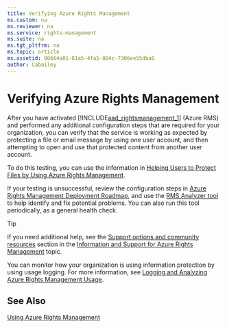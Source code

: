```yaml
---
title: Verifying Azure Rights Management
ms.custom: na
ms.reviewer: na
ms.service: rights-management
ms.suite: na
ms.tgt_pltfrm: na
ms.topic: article
ms.assetid: 08664a01-81a5-4fa5-884c-7306ee55dba0
author: Cabailey
---
```

# Verifying Azure Rights Management
After you have activated [!INCLUDE[aad_rightsmanagement_1](../includes/aad_rightsmanagement_1_md.md)] (Azure RMS) and performed any additional configuration steps that are required for your organization, you can verify that the service is working as expected by protecting a file or email message by using one  user account, and then attempting to open and use that protected content from another user account.

To do this testing, you can use the information in [Helping Users to Protect Files by Using Azure Rights Management](helping-users-to-protect-files-by-using-azure-rights-management.md).

If your testing is unsuccessful, review the configuration steps in [Azure Rights Management Deployment Roadmap](azure-rights-management-deployment-roadmap.md), and use the [RMS Analyzer tool](http://www.microsoft.com/en-us/download/details.aspx?id=46437) to help identify and fix potential problems. You can also run this tool periodically, as a general health check.

> [!TIP]
> If you need additional help, see the [Support options and community resources](../get-started/information-and-support-for-azure-rights-management.md##support-options-and-community-resources) section in the [Information and Support for Azure Rights Management](information-and-support-for-azure-rights-management.md) topic.

You can monitor how your organization is using information protection by using usage logging. For more information, see [Logging and Analyzing Azure Rights Management Usage](logging-and-analyzing-azure-rights-management-usage.md).

## See Also
[Using Azure Rights Management](using-azure-rights-management.md)

